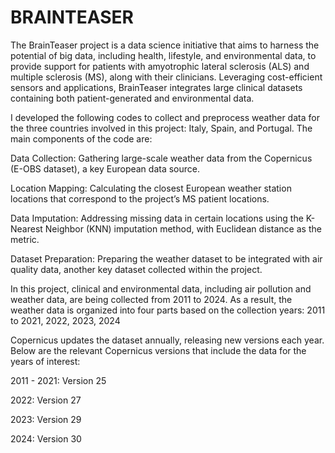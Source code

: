 # BRAINTEASER 

The BrainTeaser project is a data science initiative that aims to harness the potential of big data, including health, lifestyle, and environmental data, to provide support for patients with amyotrophic lateral sclerosis (ALS) and multiple sclerosis (MS), along with their clinicians. Leveraging cost-efficient sensors and applications, BrainTeaser integrates large clinical datasets containing both patient-generated and environmental data.

I developed the following codes to collect and preprocess weather data for the three countries involved in this project: Italy, Spain, and Portugal. The main components of the code are:

Data Collection: Gathering large-scale weather data from the Copernicus (E-OBS dataset), a key European data source.

Location Mapping: Calculating the closest European weather station locations that correspond to the project’s MS patient locations.

Data Imputation: Addressing missing data in certain locations using the K-Nearest Neighbor (KNN) imputation method, with Euclidean distance as the metric.

Dataset Preparation: Preparing the weather dataset to be integrated with air quality data, another key dataset collected within the project.
    
In this project, clinical and environmental data, including air pollution and weather data, are being collected from 2011 to 2024. As a result, the weather data is organized into four parts based on the collection years: 2011 to 2021, 2022, 2023, 2024

Copernicus updates the dataset annually, releasing new versions each year. Below are the relevant Copernicus versions that include the data for the years of interest:

2011 - 2021: Version 25 

2022: Version 27 

2023: Version 29

2024: Version 30

     
